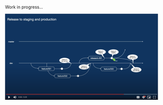 Work in progress...

[![Release to staging](assets/release-to-staging-and-production.png)](https://drive.google.com/file/d/1WdvdAekIqn5AS0zEyZs0TfoV2KUQIQN3/view?usp=sharing)